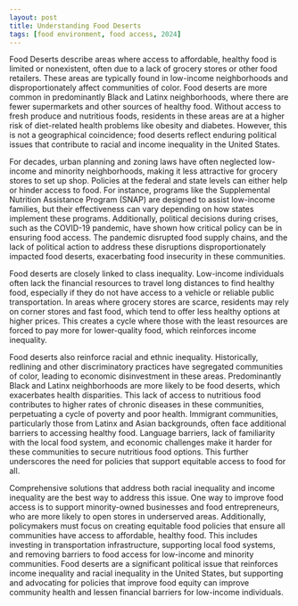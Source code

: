 ```yaml
---
layout: post
title: Understanding Food Deserts
tags: [food environment, food access, 2024]
---
```


Food Deserts describe areas where access to affordable, healthy food is limited or nonexistent, often due to a lack of grocery stores or other food retailers. These areas are typically found in low-income neighborhoods and disproportionately affect communities of color. Food deserts are more common in predominantly Black and Latinx neighborhoods, where there are fewer supermarkets and other sources of healthy food​​. Without access to fresh produce and nutritious foods, residents in these areas are at a higher risk of diet-related health problems like obesity and diabetes. However, this is not a geographical coincidence; food deserts reflect enduring political issues that contribute to racial and income inequality in the United States.

For decades, urban planning and zoning laws have often neglected low-income and minority neighborhoods, making it less attractive for grocery stores to set up shop. Policies at the federal and state levels can either help or hinder access to food. For instance, programs like the Supplemental Nutrition Assistance Program (SNAP) are designed to assist low-income families, but their effectiveness can vary depending on how states implement these programs​​. Additionally, political decisions during crises, such as the COVID-19 pandemic, have shown how critical policy can be in ensuring food access. The pandemic disrupted food supply chains, and the lack of political action to address these disruptions disproportionately impacted food deserts, exacerbating food insecurity in these communities​​.

Food deserts are closely linked to class inequality. Low-income individuals often lack the financial resources to travel long distances to find healthy food, especially if they do not have access to a vehicle or reliable public transportation. In areas where grocery stores are scarce, residents may rely on corner stores and fast food, which tend to offer less healthy options at higher prices​​. This creates a cycle where those with the least resources are forced to pay more for lower-quality food, which reinforces income inequality.

Food deserts also reinforce racial and ethnic inequality. Historically, redlining and other discriminatory practices have segregated communities of color, leading to economic disinvestment in these areas. Predominantly Black and Latinx neighborhoods are more likely to be food deserts, which exacerbates health disparities​​. This lack of access to nutritious food contributes to higher rates of chronic diseases in these communities, perpetuating a cycle of poverty and poor health. Immigrant communities, particularly those from Latinx and Asian backgrounds, often face additional barriers to accessing healthy food. Language barriers, lack of familiarity with the local food system, and economic challenges make it harder for these communities to secure nutritious food options​​. This further underscores the need for policies that support equitable access to food for all.

Comprehensive solutions that address both racial inequality and income inequality are the best way to address this issue. One way to improve food access is to support minority-owned businesses and food entrepreneurs, who are more likely to open stores in underserved areas​​. Additionally, policymakers must focus on creating equitable food policies that ensure all communities have access to affordable, healthy food. This includes investing in transportation infrastructure, supporting local food systems, and removing barriers to food access for low-income and minority communities. Food deserts are a significant political issue that reinforces income inequality and racial inequality in the United States, but supporting and advocating for policies that improve food equity can improve community health and lessen financial barriers for low-income individuals.
